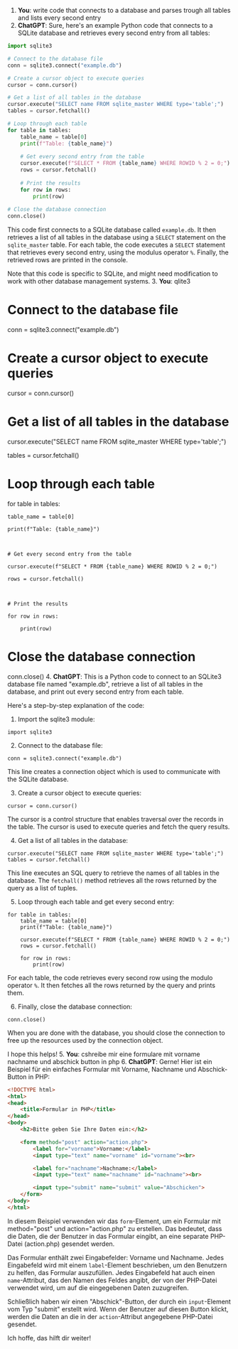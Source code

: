 1. **You**: write code that connects to a database and parses trough all tables and lists every second entry
2. **ChatGPT**: Sure, here's an example Python code that connects to a SQLite database and retrieves every second entry from all tables:

```python
import sqlite3

# Connect to the database file
conn = sqlite3.connect("example.db")

# Create a cursor object to execute queries
cursor = conn.cursor()

# Get a list of all tables in the database
cursor.execute("SELECT name FROM sqlite_master WHERE type='table';")
tables = cursor.fetchall()

# Loop through each table
for table in tables:
    table_name = table[0]
    print(f"Table: {table_name}")
    
    # Get every second entry from the table
    cursor.execute(f"SELECT * FROM {table_name} WHERE ROWID % 2 = 0;")
    rows = cursor.fetchall()
    
    # Print the results
    for row in rows:
        print(row)
    
# Close the database connection
conn.close()
```

This code first connects to a SQLite database called `example.db`. It then retrieves a list of all tables in the database using a `SELECT` statement on the `sqlite_master` table. For each table, the code executes a `SELECT` statement that retrieves every second entry, using the modulus operator `%`. Finally, the retrieved rows are printed in the console.

Note that this code is specific to SQLite, and might need modification to work with other database management systems.
3. **You**: qlite3


# Connect to the database file

conn = sqlite3.connect("example.db")


# Create a cursor object to execute queries

cursor = conn.cursor()


# Get a list of all tables in the database

cursor.execute("SELECT name FROM sqlite_master WHERE type='table';")

tables = cursor.fetchall()


# Loop through each table

for table in tables:

    table_name = table[0]

    print(f"Table: {table_name}")

    

    # Get every second entry from the table

    cursor.execute(f"SELECT * FROM {table_name} WHERE ROWID % 2 = 0;")

    rows = cursor.fetchall()

    

    # Print the results

    for row in rows:

        print(row)

    

# Close the database connection

conn.close()
4. **ChatGPT**: This is a Python code to connect to an SQLite3 database file named "example.db", retrieve a list of all tables in the database, and print out every second entry from each table.

Here's a step-by-step explanation of the code:

1. Import the sqlite3 module: 
```
import sqlite3
```

2. Connect to the database file:
```
conn = sqlite3.connect("example.db")
```
This line creates a connection object which is used to communicate with the SQLite database.

3. Create a cursor object to execute queries:
```
cursor = conn.cursor()
```
The cursor is a control structure that enables traversal over the records in the table. The cursor is used to execute queries and fetch the query results.

4. Get a list of all tables in the database:
```
cursor.execute("SELECT name FROM sqlite_master WHERE type='table';")
tables = cursor.fetchall()
```
This line executes an SQL query to retrieve the names of all tables in the database. The `fetchall()` method retrieves all the rows returned by the query as a list of tuples.

5. Loop through each table and get every second entry:
```
for table in tables:
    table_name = table[0]
    print(f"Table: {table_name}")
    
    cursor.execute(f"SELECT * FROM {table_name} WHERE ROWID % 2 = 0;")
    rows = cursor.fetchall()
    
    for row in rows:
        print(row)
```
For each table, the code retrieves every second row using the modulo operator `%`. It then fetches all the rows returned by the query and prints them.

6. Finally, close the database connection:
```
conn.close()
```
When you are done with the database, you should close the connection to free up the resources used by the connection object.

I hope this helps!
5. **You**: cshreibe mir eine formulare mit vorname nachname und abschick button in php
6. **ChatGPT**: Gerne! Hier ist ein Beispiel für ein einfaches Formular mit Vorname, Nachname und Abschick-Button in PHP:

```html
<!DOCTYPE html>
<html>
<head>
	<title>Formular in PHP</title>
</head>
<body>
	<h2>Bitte geben Sie Ihre Daten ein:</h2>

	<form method="post" action="action.php">
		<label for="vorname">Vorname:</label>
		<input type="text" name="vorname" id="vorname"><br>

		<label for="nachname">Nachname:</label>
		<input type="text" name="nachname" id="nachname"><br>

		<input type="submit" name="submit" value="Abschicken">
	</form>
</body>
</html>
```

In diesem Beispiel verwenden wir das `form`-Element, um ein Formular mit method="post" und action="action.php" zu erstellen. Das bedeutet, dass die Daten, die der Benutzer in das Formular eingibt, an eine separate PHP-Datei (action.php) gesendet werden.

Das Formular enthält zwei Eingabefelder: Vorname und Nachname. Jedes Eingabefeld wird mit einem `label`-Element beschrieben, um den Benutzern zu helfen, das Formular auszufüllen. Jedes Eingabefeld hat auch einen `name`-Attribut, das den Namen des Feldes angibt, der von der PHP-Datei verwendet wird, um auf die eingegebenen Daten zuzugreifen.

Schließlich haben wir einen "Abschick"-Button, der durch ein `input`-Element vom Typ "submit" erstellt wird. Wenn der Benutzer auf diesen Button klickt, werden die Daten an die in der `action`-Attribut angegebene PHP-Datei gesendet.

Ich hoffe, das hilft dir weiter!